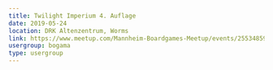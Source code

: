 ```yaml
---
title: Twilight Imperium 4. Auflage
date: 2019-05-24
location: DRK Altenzentrum, Worms
link: https://www.meetup.com/Mannheim-Boardgames-Meetup/events/255348598/
usergroup: bogama
type: usergroup
---
```


